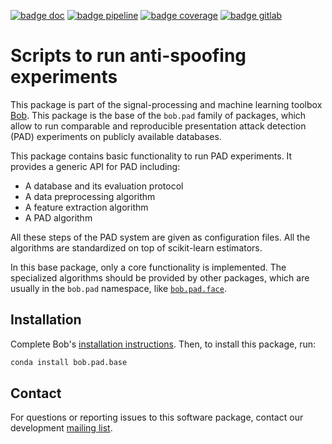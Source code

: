[![badge doc](https://img.shields.io/badge/docs-latest-orange.svg)](https://www.idiap.ch/software/bob/docs/bob/bob.pad.base/master/sphinx/index.html)
[![badge pipeline](https://gitlab.idiap.ch/bob/bob.pad.base/badges/master/pipeline.svg)](https://gitlab.idiap.ch/bob/bob.pad.base/commits/master)
[![badge coverage](https://gitlab.idiap.ch/bob/bob.pad.base/badges/master/coverage.svg)](https://www.idiap.ch/software/bob/docs/bob/bob.pad.base/master/coverage/)
[![badge gitlab](https://img.shields.io/badge/gitlab-project-0000c0.svg)](https://gitlab.idiap.ch/bob/bob.pad.base)

# Scripts to run anti-spoofing experiments

This package is part of the signal-processing and machine learning toolbox
[Bob](https://www.idiap.ch/software/bob).
This package is the base of the `bob.pad` family of packages, which allow to
run comparable and reproducible presentation attack detection (PAD) experiments
on publicly available databases.

This package contains basic functionality to run PAD experiments.
It provides a generic API for PAD including:

* A database and its evaluation protocol
* A data preprocessing algorithm
* A feature extraction algorithm
* A PAD algorithm

All these steps of the PAD system are given as configuration files.
All the algorithms are standardized on top of scikit-learn estimators.

In this base package, only a core functionality is implemented. The specialized
algorithms should be provided by other packages, which are usually in the
`bob.pad` namespace, like
[`bob.pad.face`](https://gitlab.idiap.ch/bob/bob.pad.face).

## Installation

Complete Bob's
[installation instructions](https://www.idiap.ch/software/bob/install). Then,
to install this package, run:
``` sh
conda install bob.pad.base
```

## Contact

For questions or reporting issues to this software package, contact our
development [mailing list](https://www.idiap.ch/software/bob/discuss).
